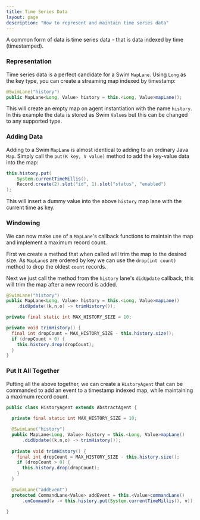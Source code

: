 ```yaml
---
title: Time Series Data
layout: page
description: "How to represent and maintain time series data"
---
```


A common form of data is time series data - that is data indexed by time (timestamped).

### Representation

Time series data is a perfect candidate for a Swim `MapLane`.
Using `Long` as the key type, you can create a streaming map indexed by timestamp:

```java
@SwimLane("history")
public MapLane<Long, Value> history = this.<Long, Value>mapLane();
```

This will create an empty map on agent instantiation with the name `history`.
In this example the data is stored as Swim `Value`s but this can be changed to any supported type.

### Adding Data

Adding to a Swim `MapLane` is almost identical to adding to an ordinary Java `Map`.
Simply call the `put(K key, V value)` method to add the key-value data into the map:

```java
this.history.put(
    System.currentTimeMillis(),
    Record.create(2).slot("id", 1).slot("status", "enabled")
);
```

This will insert a dummy value into the above `history` map lane with the current time as key.

### Windowing

We can now make use of a `MapLane`'s callback functions to maintain the map and implement a maximum record count.

First we create a method that when called will trim the map to the desired size. 
As `MapLane`s are ordered by key we can use the `drop(int count)` method to drop the oldest `count` records. 

Next we just call the method from the `history` lane's `didUpdate` callback, this will trim the map after a new record is added.

```java
@SwimLane("history")
public MapLane<Long, Value> history = this.<Long, Value>mapLane()
    .didUpdate((k,n,o) -> trimHistory());

private final static int MAX_HISTORY_SIZE = 10;

private void trimHistory() {
  final int dropCount = MAX_HISTORY_SIZE - this.history.size();
  if (dropCount > 0) {
    this.history.drop(dropCount);
  }
}

```

### Put It All Together

Putting all the above together, we can create a `HistoryAgent` that can be commanded to add an event to a timestamp indexed map, while maintaining a maximum record count.

```java
public class HistoryAgent extends AbstractAgent {
  
  private final static int MAX_HISTORY_SIZE = 10;

  @SwimLane("history")
  public MapLane<Long, Value> history = this.<Long, Value>mapLane()
      .didUpdate((k,n,o) -> trimHistory());
  
  private void trimHistory() {
    final int dropCount = MAX_HISTORY_SIZE - this.history.size();
    if (dropCount > 0) {
      this.history.drop(dropCount);
    }
  }

  @SwimLane("addEvent")
  protected CommandLane<Value> addEvent = this.<Value>commandLane()
      .onCommand(v -> this.history.put(System.currentTimeMillis(), v));

}
```

